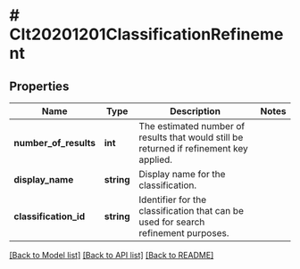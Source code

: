 # # CIt20201201ClassificationRefinement

## Properties

Name | Type | Description | Notes
------------ | ------------- | ------------- | -------------
**number_of_results** | **int** | The estimated number of results that would still be returned if refinement key applied. |
**display_name** | **string** | Display name for the classification. |
**classification_id** | **string** | Identifier for the classification that can be used for search refinement purposes. |

[[Back to Model list]](../../README.md#models) [[Back to API list]](../../README.md#endpoints) [[Back to README]](../../README.md)
